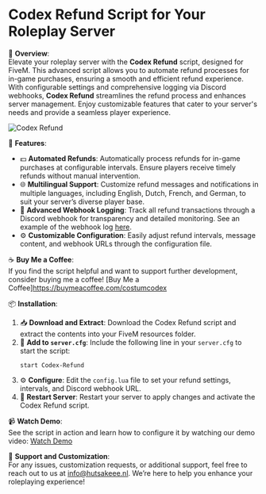 # Codex Refund Script for Your Roleplay Server

🚀 **Overview**:<br>
Elevate your roleplay server with the **Codex Refund** script, designed for FiveM. This advanced script allows you to automate refund processes for in-game purchases, ensuring a smooth and efficient refund experience. With configurable settings and comprehensive logging via Discord webhooks, **Codex Refund** streamlines the refund process and enhances server management. Enjoy customizable features that cater to your server's needs and provide a seamless player experience.

![Codex Refund](https://i.imgur.com/1EZK6eB.png)

🔧 **Features**:<br>
- 💵 **Automated Refunds**: Automatically process refunds for in-game purchases at configurable intervals. Ensure players receive timely refunds without manual intervention.
- 🌐 **Multilingual Support**: Customize refund messages and notifications in multiple languages, including English, Dutch, French, and German, to suit your server’s diverse player base.
- 🔄 **Advanced Webhook Logging**: Track all refund transactions through a Discord webhook for transparency and detailed monitoring. See an example of the webhook log [here](https://i.imgur.com/tf4TOVG.png).
- ⚙️ **Customizable Configuration**: Easily adjust refund intervals, message content, and webhook URLs through the configuration file.

☕ **Buy Me a Coffee**:<br>
If you find the script helpful and want to support further development, consider buying me a coffee! [Buy Me a Coffee]https://buymeacoffee.com/costumcodex

📦 **Installation**:<br>
1. 📥 **Download and Extract**: Download the Codex Refund script and extract the contents into your FiveM resources folder.
2. 🔧 **Add to `server.cfg`**: Include the following line in your `server.cfg` to start the script:
    ```plaintext
    start Codex-Refund
    ```
3. ⚙️ **Configure**: Edit the `config.lua` file to set your refund settings, intervals, and Discord webhook URL.
4. 🔄 **Restart Server**: Restart your server to apply changes and activate the Codex Refund script.

📹 **Watch Demo**:<br>
See the script in action and learn how to configure it by watching our demo video: [Watch Demo](https://youtu.be/st6W7cbfnms)

📧 **Support and Customization**:<br>
For any issues, customization requests, or additional support, feel free to reach out to us at [info@hutsakeee.nl](mailto:info@hutsakeee.nl). We’re here to help you enhance your roleplaying experience!
